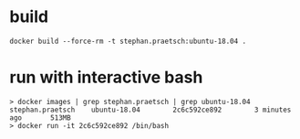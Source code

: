 # build
```
docker build --force-rm -t stephan.praetsch:ubuntu-18.04 .
```

# run with interactive bash
```
> docker images | grep stephan.praetsch | grep ubuntu-18.04
stephan.praetsch    ubuntu-18.04        2c6c592ce892        3 minutes ago       513MB
> docker run -it 2c6c592ce892 /bin/bash
```
